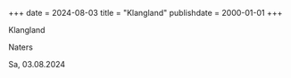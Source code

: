 +++
date = 2024-08-03
title = "Klangland"
publishdate = 2000-01-01
+++

Klangland

Naters

Sa, 03.08.2024
